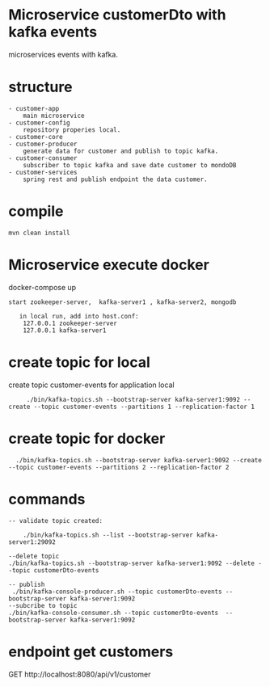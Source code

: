 # Microservice customerDto with kafka events

microservices events with kafka.

# structure

    - customer-app
        main microservice
    - customer-config
        repository properies local.
    - customer-core
    - customer-producer
        generate data for customer and publish to topic kafka.
    - customer-consumer
        subscriber to topic kafka and save date customer to mondoDB
    - customer-services
        spring rest and publish endpoint the data customer.

# compile

    mvn clean install

# Microservice execute docker

 docker-compose up 

    start zookeeper-server,  kafka-server1 , kafka-server2, mongodb

       in local run, add into host.conf: 
        127.0.0.1 zookeeper-server
        127.0.0.1 kafka-server1   

# create topic for local

 create topic customer-events for application local
    
         ./bin/kafka-topics.sh --bootstrap-server kafka-server1:9092 --create --topic customer-events --partitions 1 --replication-factor 1

# create topic for docker

      ./bin/kafka-topics.sh --bootstrap-server kafka-server1:9092 --create --topic customer-events --partitions 2 --replication-factor 2

# commands

    -- validate topic created:

        ./bin/kafka-topics.sh --list --bootstrap-server kafka-server1:29092
      
    --delete topic
    ./bin/kafka-topics.sh --bootstrap-server kafka-server1:9092 --delete --topic customerDto-events

    -- publish
     ./bin/kafka-console-producer.sh --topic customerDto-events --bootstrap-server kafka-server1:9092
    --subcribe to topic
    ./bin/kafka-console-consumer.sh --topic customerDto-events  --bootstrap-server kafka-server1:9092


# endpoint get customers

 GET http://localhost:8080/api/v1/customer




